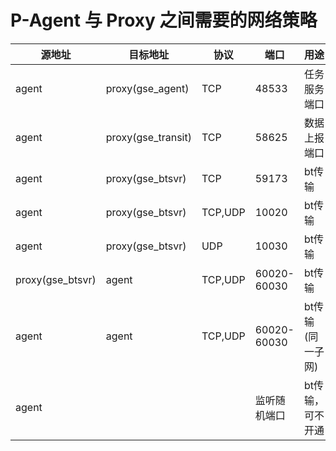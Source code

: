 # P-Agent 与 Proxy 之间需要的网络策略

源地址|目标地址|协议|端口|用途
--|--|--|--|--
agent|proxy(gse_agent)|TCP|48533|任务服务端口
agent|proxy(gse_transit)|TCP|58625|数据上报端口
agent|proxy(gse_btsvr)|TCP|59173|bt传输
agent|proxy(gse_btsvr)|TCP,UDP|10020|bt传输
agent|proxy(gse_btsvr)|UDP|10030|bt传输
proxy(gse_btsvr)|agent|TCP,UDP|60020-60030|bt传输
agent|agent|TCP,UDP|60020-60030|bt传输(同一子网)
agent|||监听随机端口|bt传输，可不开通
